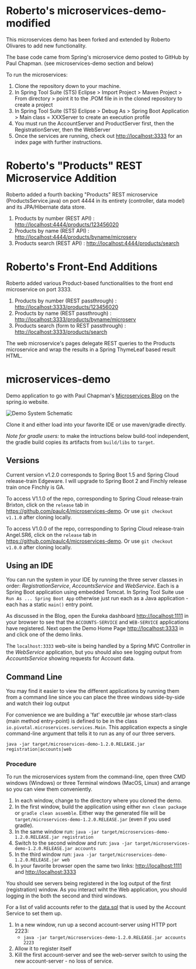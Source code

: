 # Roberto's microservices-demo-modified

This microservices demo has been forked and extended by Roberto Olivares to add new functionality.

The base code came from Spring's microservice demo posted to GitHub by Paul Chapman. (see microservices-demo section and below)

To run the microservices:
1. Clone the repository down to your machine. 
1. In Spring Tool Suite (STS) Eclipse > Import Project > Maven Project > From directory > point it to the .POM file in in the cloned repository to create a project
1. In Spring Tool Suite (STS) Eclipse > Debug As > Spring Boot Application > Main class = XXXServer to create an execution profile
1. You must run the AccountServer and ProductServer first, then the RegistrationServer, then the WebServer 
1. Once the services are running, check out [http://localhost:3333](http://localhost:3333) for an index page with further instructions.

# Roberto's "Products" REST Microservice Addition
Roberto added a fourth backing "Products" REST microservice (ProductsService.java) on port 4444 in its entirety (controller, data model) and its JPA/Hibernate data store.

1. Products by number (REST API) : [http://localhost:4444/products/123456020](http://localhost:4444/products/123456020)
1. Products by name (REST API) : [http://localhost:4444/products/byname/microserv](http://localhost:4444/products/byname/microserv)
1. Products search (REST API) :	[http://localhost:4444/products/search](http://localhost:4444/products/search)

# Roberto's Front-End Additions
Roberto added various Product-based functionalities to the front end microservice on port 3333.

1. Products by number (REST passthrough) : [http://localhost:3333/products/123456020](http://localhost:3333/products/123456020)
1. Products by name (REST passthrough) : [http://localhost:3333/products/byname/microserv](http://localhost:3333/products/byname/microserv)
1. Products search (form to REST passthrough) : [http://localhost:3333/products/search](http://localhost:3333/products/search)

The web microservice's pages delegate REST queries to the Products microservice and wrap the results in a Spring ThymeLeaf based result HTML.

# microservices-demo
 
Demo application to go with Paul Chapman's [Microservices Blog](https://spring.io/blog/2015/07/14/microservices-with-spring) on the spring.io website.

![Demo System Schematic](https://github.com/paulc4/microservices-demo/blob/master/mini-system.jpg)

Clone it and either load into your favorite IDE or use maven/gradle directly.

_Note for gradle users:_ to make the intructions below build-tool independent, the gradle build copies its artifacts from `build/libs` to `target`.

## Versions

Current version v1.2.0 corresponds to Spring Boot 1.5 and Spring Cloud release-train Edgeware.  I will upgrade to Spring Boot 2 and Finchly release train once Finchly is GA.

To access V1.1.0 of the repo, corresponding to Spring Cloud release-train Brixton, click on the `release` tab in https://github.com/paulc4/microservices-demo.  Or use `git checkout v1.1.0` after cloning locally.

To access V1.0.0 of the repo, corresponding to Spring Cloud release-train Angel.SR6, click on the `release` tab in https://github.com/paulc4/microservices-demo.  Or use `git checkout v1.0.0` after cloning locally.

## Using an IDE

You can run the system in your IDE by running the three server classes in order: _RegistrationService_, _AccountsService_ and _WebService_.  Each is a Spring Boot application using embedded Tomcat.  In Spring Tool Suite use `Run As ... Spring Boot App` otherwise just run each as a Java application - each has a static `main()` entry point.

As discussed in the Blog, open the Eureka dashboard [http://localhost:1111](http://localhost:1111) in your browser to see that the `ACCOUNTS-SERVICE` and `WEB-SERVICE` applications have registered.  Next open the Demo Home Page [http://localhost:3333](http://localhost:3333) in and click one of the demo links.

The `localhost:3333` web-site is being handled by a Spring MVC Controller in the _WebService_ application, but you should also see logging output from _AccountsService_ showing requests for Account data.

## Command Line

You may find it easier to view the different applications by running them from a command line since you can place the three windows side-by-side and watch their log output

For convenience we are building a 'fat' executble jar whose start-class (main method entry-point) is defined to be in the class `io.pivotal.microservices.services.Main`.  This application expects a single command-line argument that tells it to run as any of our three servers.

```
java -jar target/microservices-demo-1.2.0.RELEASE.jar registration|accounts|web
```

### Procedure

To run the microservices system from the command-line, open three CMD windows (Windows) or three Terminal windows (MacOS, Linux) and arrange so you can view them conveniently.

 1. In each window, change to the directory where you cloned the demo.
 1. In the first window, build the application using either `mvn clean package` or `gradle clean assemble`.  Either way the
    generated file will be `target/microservices-demo-1.2.0.RELEASE.jar` (even if you used gradle).
 1. In the same window run: `java -jar target/microservices-demo-1.2.0.RELEASE.jar registration`
 1. Switch to the second window and run: `java -jar target/microservices-demo-1.2.0.RELEASE.jar accounts`
 1. In the third window run: `java -jar target/microservices-demo-1.2.0.RELEASE.jar web`
 1. In your favorite browser open the same two links: [http://localhost:1111](http://localhost:1111) and [http://localhost:3333](http://localhost:3333)

You should see servers being registered in the log output of the first (registration) window.
As you interact wiht the Web application, you should logging in the both the second and third windows.

For a list of valid accounts refer to the [data.sql](https://github.com/paulc4/microservices-demo/blob/master/src/main/resources/testdb/data.sql) that is used by the Account Service to set them up.

 1. In a new window, run up a second account-server using HTTP port 2223:
     * `java -jar target/microservices-demo-1.2.0.RELEASE.jar accounts 2223`
 1. Allow it to register itself
 1. Kill the first account-server and see the web-server switch to using the new account-server - no loss of service.

